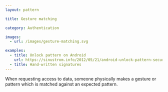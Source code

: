 ```yaml
---
layout: pattern

title: Gesture matching

category: Authentication

images:
  - url: /images/gesture-matching.svg

examples:
  - title: Unlock pattern on Android
    url: https://sinustrom.info/2012/05/21/android-unlock-pattern-security-analysis/
  - title: Hand-written signatures
---
```


When requesting access to data, someone physically makes a gesture or pattern which is matched against an expected pattern.
